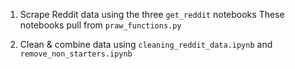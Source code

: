 1. Scrape Reddit data using the three `get_reddit` notebooks
These notebooks pull from `praw_functions.py`

2. Clean & combine data using `cleaning_reddit_data.ipynb` and `remove_non_starters.ipynb`
